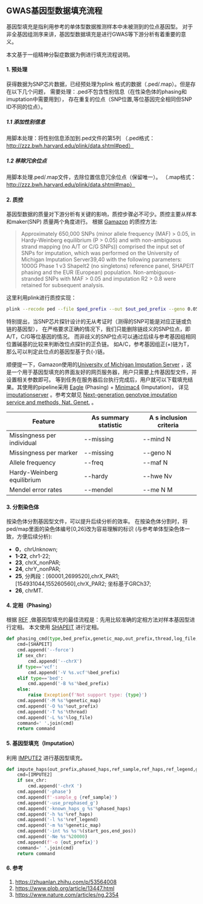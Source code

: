 ## GWAS基因型数据填充流程
基因型填充是指利用参考的单体型数据推测样本中未被测到的位点基因型。
对于非全基因组测序来讲，基因型数据填充是进行GWAS等下游分析有着重要的意义。

本文基于一组精神分裂症数据为例进行填充流程说明。

#### 1. 预处理
获得数据为SNP芯片数据，已经预处理为plink 格式的数据（.ped/.map）。但是存在以下几个问题，
需要处理：.ped不包含性别信息（在性染色体的phasing和imuptation中需要用到），
存在重复的位点（SNP位置,等位基因完全相同但SNP ID不同的位点）。
##### 1.1 添加性别信息
用脚本处理：将性别信息添加到.ped文件的第5列
（.ped格式：http://zzz.bwh.harvard.edu/plink/data.shtml#ped）
##### 1.2 移除冗余位点
用脚本处理.ped/.map文件，去除位置信息冗余位点（保留唯一）。
（.map格式：http://zzz.bwh.harvard.edu/plink/data.shtml#map）

#### 2. 质控
基因型数据的质量对下游分析有关键的影响，质控步骤必不可少。质控主要从样本和maker(SNP)
质量两个角度进行。
根据 [Gamazon](https://www.nature.com/articles/ng.3367#methods) 的质控方法:
> Approximately 650,000 SNPs (minor allele frequency (MAF) > 0.05, 
>in Hardy-Weinberg equilibrium (P > 0.05) and with non-ambiguous strand 
>mapping (no A/T or C/G SNPs)) comprised the input set of SNPs for 
>imputation, which was performed on the University of Michigan Imputation 
>Server39,40 with the following parameters: 1000G Phase 1 v3 ShapeIt2 
>(no singletons) reference panel, SHAPEIT phasing and the EUR (European) 
>population. Non-ambiguous-stranded SNPs with MAF > 0.05 and imputation 
>R2 > 0.8 were retained for subsequent analysis. 

这里利用plink进行质控实现：
```bash 
plink --recode ped --file $ped_prefix --out $out_ped_prefix --geno 0.05 --hwe 5e-2 --maf 0.05 --mind 0.05
```
特别提出，当SNP芯片探针设计的无从考证时（测得的SNP可能是对应正链或负链的基因型），
在严格要求正确的情况下，我们只能删除链歧义的SNP位点，即A/T，C/G等位基因的情况。
而非歧义的SNP位点可以通过后续与参考基因组相同位置碱基的比较来判断改位点探针的正负链。
如A/C，参考基因组正(+)链为T，那么可以判定此位点的基因型基于负(-)链。

顺便提一下，Gamazon使用的[University of Michigan Imputation Server](https://imputationserver.sph.umich.edu/)
，这是一个用于基因型填充的界面友好的网页服务器，用户只需要上传基因型文件，并设置相关参数即可。
等到任务在服务器后台执行完成后，用户就可以下载填充结果。其使用的pipeline采用
[Eagle](https://www.nature.com/articles/ng.3571) (Phasing) +
[Minimac4](https://github.com/statgen/Minimac4) (Imputation)，
详见
[imputationserver](https://github.com/genepi/imputationserver/blob/master/docs/pipeline.md)
。参考文献见 [Next-generation genotype imputation service and methods, Nat. Genet.](https://www.nature.com/articles/ng.3656#ref8)
。

| Feature | As summary statistic |A s inclusion criteria |
|--|--|--|
|Missingness per individual|--missing|	--mind N|
|Missingness per marker|	--missing|	--geno N|
|Allele frequency|	--freq	|--maf N|
|Hardy-Weinberg equilibrium|	--hardy|	--hwe Nv|
|Mendel error rates|	--mendel|	--me N M|

#### 3. 分割染色体
按染色体分割基因型文件，可以提升后续分析的效率。
在按染色体分割时，将ped/map里面的染色体编号[0,26]改为容易理解的标识
(与参考单体型染色体一致，方便后续分析):
* __0__，chrUnknown; 
* __1-22__, chr1-22; 
* __23__, chrX_nonPAR; 
* __24__, chrY_nonPAR;
* __25__, 分两段：[60001,2699520],chrX_PAR1; [154931044,155260560],chrX_PAR2;
坐标基于GRCh37;
* __26__, chrMT.

#### 4. 定相（Phasing）
根据 [REF](#ref) ,做基因型填充的最佳流程是：先用比较准确的定相方法对样本基因型进行定相。
本文使用 [SHAPEIT](https://mathgen.stats.ox.ac.uk/genetics_software/shapeit/shapeit.html)
进行定相。
```python
def phasing_cmd(type,bed_prefix,genetic_map,out_prefix,thread,log_file,sex_chr=False):
    cmd=[SHAPEIT]
    cmd.append('--force')
    if sex_chr:
        cmd.append('--chrX')
    if type=='vcf':
        cmd.append('-V %s.vcf'%bed_prefix)
    elif type=='bed':
        cmd.append('-B %s'%bed_prefix)
    else:
        raise Exception(f'Not support type: {type}')
    cmd.append('-M %s'%genetic_map)
    cmd.append('-O %s'%out_prefix)
    cmd.append('-T %s'%thread)
    cmd.append('-L %s'%log_file)
    command=' '.join(cmd)
    return command
```

#### 5. 基因型填充（Imputation）
利用 [IMPUTE2](https://mathgen.stats.ox.ac.uk/impute/impute_v2.html)
进行基因型填充。

```python
def impute_haps(out_prefix,phased_haps,ref_sample,ref_haps,ref_legend,genetic_map,start_pos,end_pos,sex_chr=False):
    cmd=[IMPUTE2]
    if sex_chr:
        cmd.append('-chrX ')
    cmd.append('-phase')
    cmd.append(f'-sample_g {ref_sample}')
    cmd.append('-use_prephased_g')
    cmd.append('-known_haps_g %s'%phased_haps)
    cmd.append('-h %s'%ref_haps)
    cmd.append('-l %s'%ref_legend)
    cmd.append('-m %s'%genetic_map)
    cmd.append('-int %s %s'%(start_pos,end_pos))
    cmd.append('-Ne %s'%20000)
    cmd.append(f'-o {out_prefix}')
    command=' '.join(cmd)
    return command
```



#### <span id = "ref">6. 参考<span>
1. https://zhuanlan.zhihu.com/p/53564008
2. https://www.plob.org/article/13447.html
3. https://www.nature.com/articles/ng.2354


